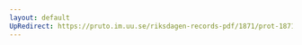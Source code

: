 ```yaml
---
layout: default
UpRedirect: https://pruto.im.uu.se/riksdagen-records-pdf/1871/prot-1871--ak--126/prot-1871--ak--126_001.pdf
---
```

